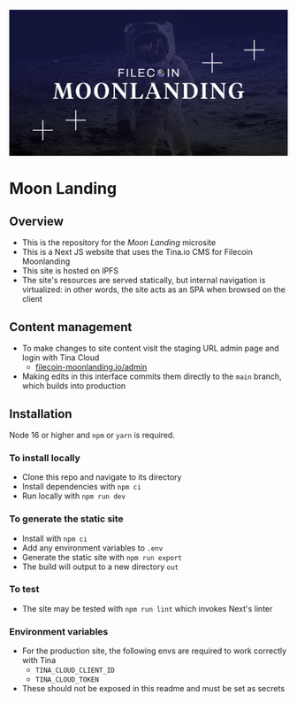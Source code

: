 ![Moonlanding graph image](public/open-graph-image.png)

# Moon Landing

## Overview

- This is the repository for the _Moon Landing_ microsite
- This is a Next JS website that uses the Tina.io CMS for Filecoin Moonlanding
- This site is hosted on IPFS
- The site's resources are served statically, but internal navigation is virtualized: in other words, the site acts as an SPA when browsed on the client

## Content management
- To make changes to site content visit the staging URL admin page and login with Tina Cloud
  - [filecoin-moonlanding.io/admin](https://www.filecoin-moonlanding.io/admin/)
- Making edits in this interface commits them directly to the `main` branch, which builds into production

## Installation

Node 16 or higher and `npm` or `yarn` is required.

### To install locally

- Clone this repo and navigate to its directory
- Install dependencies with `npm ci`
- Run locally with `npm run dev`

### To generate the static site

- Install with `npm ci`
- Add any environment variables to `.env`
- Generate the static site with `npm run export`
- The build will output to a new directory `out`

### To test
- The site may be tested with `npm run lint` which invokes Next's linter

### Environment variables
- For the production site, the following envs are required to work correctly with Tina
  - `TINA_CLOUD_CLIENT_ID`
  - `TINA_CLOUD_TOKEN`
- These should not be exposed in this readme and must be set as secrets

